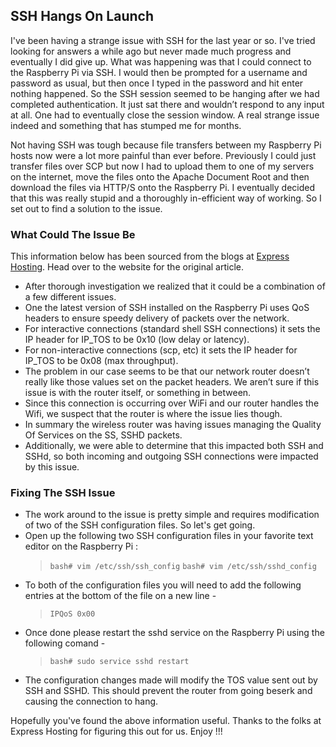 
## SSH Hangs On Launch

I've been having a strange issue with SSH for the last year or so. I've tried looking for answers a while ago but never made much progress and eventually I did give up. What was happening was that I could connect to the Raspberry Pi via SSH. I would then be prompted for a username and password as usual, but then once I typed in the password and hit enter nothing happened. So the SSH session seemed to be hanging after we had completed authentication. It just sat there and wouldn’t respond to any input at all. One had to eventually close the session window. A real strange issue indeed and something that has stumped me for months. 

Not having SSH was tough because file transfers between my Raspberry Pi hosts now were a lot more painful than ever before. Previously I could just transfer files over SCP but now I had to upload them to one of my servers on the internet, move the files onto the Apache Document Root and then download the files via HTTP/S onto the Raspberry Pi. I eventually decided that this was really stupid and a thoroughly in-efficient way of working. So I set out to find a solution to the issue. 


### What Could The Issue Be

This information below has been sourced from the blogs at [Express Hosting](https://expresshosting.net/ssh-hanging-authentication/). Head over to the website for the original article.

* After thorough investigation we realized that it could be a combination of a few different issues. 
* One the latest version of SSH installed on the Raspberry Pi uses QoS headers to ensure speedy delivery of packets over the network. 
* For interactive connections (standard shell SSH connections) it sets the IP header for IP_TOS to be 0x10 (low delay or latency). 
* For non-interactive connections (scp, etc) it sets the IP header for IP_TOS to be 0x08 (max throughput).
* The problem in our case seems to be that our network router doesn’t really like those values set on the packet headers. We aren’t sure if this issue is with the router itself, or something in between. 
* Since this connection is occurring over WiFi and our router handles the Wifi, we suspect that the router is where the issue lies though.
* In summary the wireless router was having issues managing the Quality Of Services on the SS, SSHD packets. 
* Additionally, we were able to determine that this impacted both SSH and SSHd, so both incoming and outgoing SSH connections were impacted by this issue.


### Fixing The SSH Issue

* The work around to the issue is pretty simple and requires modification of two of the SSH configuration files. So let's get going. 
* Open up the following two SSH configuration files in your favorite text editor on the Raspberry Pi :
  > `bash# vim /etc/ssh/ssh_config`
  > `bash# vim /etc/ssh/sshd_config`
* To both of the configuration files you will need to add the following entries at the bottom of the file on a new line -
  > `IPQoS 0x00`
* Once done please restart the sshd service on the Raspberry Pi using the following comand - 
  > `bash# sudo service sshd restart`
* The configuration changes made will modify the TOS value sent out by SSH and SSHD. This should prevent the router from going beserk and causing the connection to hang. 


Hopefully you've found the above information useful. Thanks to the folks at Express Hosting for figuring this out for us. 
Enjoy !!!

